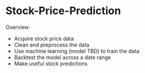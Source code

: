 # Stock-Price-Prediction


Overview:
- Acquire stock price data
- Clean and preprocess the data
- Use machine learning (model TBD) to train the data
- Backtest the model across a date range
- Make useful stock predictions

